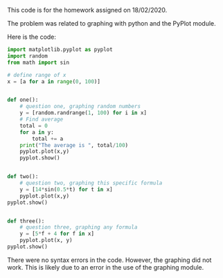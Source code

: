This code is for the homework assigned on 18/02/2020.

The problem was related to graphing with python and the PyPlot module.

Here is the code:
```.py
import matplotlib.pyplot as pyplot
import random
from math import sin

# define range of x
x = [a for a in range(0, 100)]


def one():
    # question one, graphing random numbers
    y = [random.randrange(1, 100) for i in x]
    # Find average
    total = 0
    for a in y:
        total += a
    print("The average is ", total/100)
    pyplot.plot(x,y)
    pyplot.show()


def two():
    # question two, graphing this specific formula
    y = [14*sin(0.5*t) for t in x]
    pyplot.plot(x,y)
pyplot.show()


def three():
    # question three, graphing any formula
    y = [5*f + 4 for f in x]
    pyplot.plot(x, y)
pyplot.show()
```

There were no syntax errors in the code. However, the graphing did not work. This is likely due to an error in the use of the graphing module.
